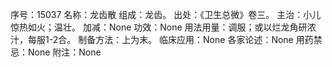序号：15037
名称：龙齿散
组成：龙齿。
出处：《卫生总微》卷三。
主治：小儿惊热如火；温壮。
加减：None
功效：None
用法用量：调服；或以烂龙角研浓汁，每服1-2合。
制备方法：上为末。
临床应用：None
各家论述：None
用药禁忌：None
附注：None
